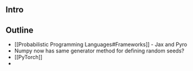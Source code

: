 
## Intro 

## Outline
- [[Probabilistic Programming Languages#Frameworks]] - Jax and Pyro
- Numpy now has same generator method for defining random seeds?
- [[PyTorch]]
- 